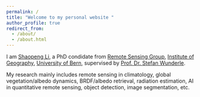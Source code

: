 ```yaml
---
permalink: /
title: "Welcome to my personal website "
author_profile: true
redirect_from: 
  - /about/
  - /about.html
---
```


I am [Shaopeng Li](https://www.geography.unibe.ch/about_us/staff/li_shaopeng/index_eng.html), a PhD condidate from [Remote Sensing Group](https://www.geography.unibe.ch/research/remote_sensing_group/group_portrait/index_eng.html), [Institute of Geography](https://www.geography.unibe.ch/index_eng.html), [University of Bern](https://www.unibe.ch/index_eng.html), supervised by [Prof. Dr. Stefan Wunderle](https://www.geography.unibe.ch/about_us/staff/prof_dr_wunderle_stefan/index_eng.html). 

My research mainly includes remote sensing in climatology, global vegetation/albedo dynamics, BRDF/albedo retrieval, radiation estimation, AI in quantitative remote sensing, object detection, image segmentation, etc.

